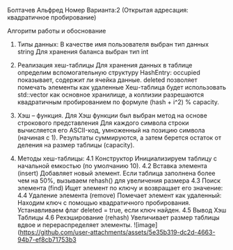 Болтачев Альфред
Номер Варианта:2 (Открытая адресация: квадратичное пробирование)

Алгоритм работы и обоснование 
1) Типы данных:
В качестве имя пользователя выбран тип данных string
Для хранения баланса выбран тип int

2) Реализация хеш-таблицы
Для хранения данных в таблице определим вспомогательную структуру HashEntry:
occupied показывает, содержит ли ячейка данные.
deleted позволяет помечать элементы как удаленные
Хеш-таблица будет использовать std::vector<HashEntry> как основное хранилище, а коллизии разрешаются квадратичным пробированием по формуле (hash + i^2) % capacity.

3) Хэш – функция. Для Хэш функции был выбран метод на основе строкового представления 
Для каждого символа строки вычисляется его ASCII-код, умноженный на позицию символа (начиная с 1).
Результаты суммируются, а затем берется остаток от деления на размер таблицы (capacity).

4) Методы хеш-таблицы:
4.1 Конструктор
Инициализируем таблицу с начальной емкостью (по умолчанию 10).
4.2 Вставка элемента (insert)
Добавляет новый элемент. Если таблица заполнена более чем на 50%, вызываем rehash() для увеличения размера
4.3 Поиск элемента (find)
Ищет элемент по ключу и возвращает его значение:
4.4 Удаление элемента (remove)
Помечает элемент как удаленный:
Находим ключ с помощью квадратичного пробирования.
Устанавливаем флаг deleted = true, если ключ найден.
4.5 Вывод Хэш Таблицы
4.6 Рехэширование (rehash)
Увеличивает размер таблицы вдвое и перераспределяет элементы.
![image](https://github.com/user-attachments/assets/5e35b319-dc2d-4663-94b7-ef8cb71753b3
